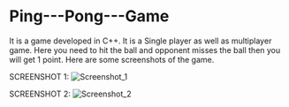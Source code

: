 # Ping---Pong---Game
It is a game developed in C++. It is a Single player as well as multiplayer game. Here you need to hit the ball and opponent misses the ball then you will get 1 point.
Here are some screenshots of the game.

SCREENSHOT 1:
![Screenshot_1](https://github.com/tirthankar-129/Ping---Pong---Game/assets/112021625/ef78ab9c-7b3f-4a81-891d-ee08e6e3e01b)

SCREENSHOT 2:
![Screenshot_2](https://github.com/tirthankar-129/Ping---Pong---Game/assets/112021625/ad438ed0-2b0b-497e-8434-ff8c51d72330)

